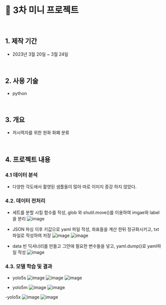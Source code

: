 # :pushpin: 3차 미니 프로젝트
</br>

## 1. 제작 기간 
- 2023년 3월 20일 ~ 3월 24일

</br>

## 2. 사용 기술
- python

</br>

## 3. 개요
- 저시력자를 위한 원화 화폐 분류
  

</br>

## 4. 프로젝트 내용

### 4.1 데이터 분석
- 다양한 각도에서 촬영된 샘플들이 많아 따로 이미지 증강 하지 않았다.

### 4.2. 데이터 전처리    
- 세트를 분할 시킬 함수를 작성, glob 와 shutil.move()를 이용하여 imgae와 label을 분리
![image](https://github.com/9eun/aivle3th/assets/113655865/8accc5a7-1c95-42f7-b749-5e0f17793a74)

- JSON 파싱 이후 키값으로 yaml 파일 작성, 좌표들을 계산 한뒤 정규화시키고, txt파일로 작성하여 저장
![image](https://github.com/9eun/aivle3th/assets/113655865/a00cf0b8-a379-4046-a2c9-5491ae2c7036)
![image](https://github.com/9eun/aivle3th/assets/113655865/74db2e28-0b4c-4798-895f-1608450dddeb)


- data 빈 딕셔너리를 만들고 그안에 필요한 변수들을 넣고, yaml.dump()로 yaml파일 작성
![image](https://github.com/9eun/aivle3th/assets/113655865/3c9521f7-48ba-4515-9151-beba8ef62162)

### 4.3. 모델 학습 및 결과
- yolo5s
![image](https://github.com/9eun/aivle3th/assets/113655865/bdca4f86-6e09-43cb-9a68-4c0020f34d37)
![image](https://github.com/9eun/aivle3th/assets/113655865/e99b09d4-b3b0-4689-889c-08010980eee1)
![image](https://github.com/9eun/aivle3th/assets/113655865/5dd139f9-e38e-4b6c-81a8-dc541612c316)

- yolo5m
![image](https://github.com/9eun/aivle3th/assets/113655865/a521455e-7bf4-48ac-b0aa-b03619c7316f)
![image](https://github.com/9eun/aivle3th/assets/113655865/28024bab-eb15-4a66-b548-b3b6213a42dd)

-yolo5x
![image](https://github.com/9eun/aivle3th/assets/113655865/096f6872-81b5-4df6-b021-89ec347ea647)
![image](https://github.com/9eun/aivle3th/assets/113655865/1ecd5dc6-e398-461a-b6a7-c6e55ec3cc1e)

</br>



